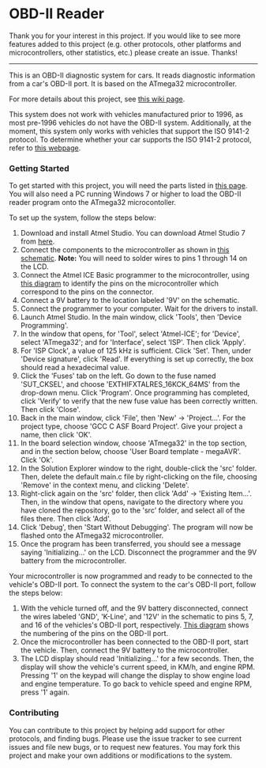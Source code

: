 # OBD-II Reader

Thank you for your interest in this project. If you would like to see more features added to this project (e.g. other protocols, other platforms and microcontrollers, other statistics, etc.) please create an issue. Thanks!

---

This is an OBD-II diagnostic system for cars. It reads diagnostic information from a car's OBD-II port. It is based on the ATmega32 microcontroller.

For more details about this project, see [this wiki page](https://github.com/arashn/obdii-reader/wiki).

This system does not work with vehicles manufactured prior to 1996, as most pre-1996 vehicles do not have the OBD-II system. Additionally, at the moment, this system only works with vehicles that support the ISO 9141-2 protocol. To determine whether your car supports the ISO 9141-2 protocol, refer to [this webpage](http://www.obdii.com/connector.html).

### Getting Started
To get started with this project, you will need the parts listed in [this page](https://github.com/arashn/obdii-reader/wiki/Required-Parts). You will also need a PC running Windows 7 or higher to load the OBD-II reader program onto the ATmega32 microcontoller.

To set up the system, follow the steps below:

1. Download and install Atmel Studio. You can download Atmel Studio 7 from [here](http://www.atmel.com/tools/ATMELSTUDIO.aspx).
2. Connect the components to the microcontroller as shown in [this schematic](https://github.com/arashn/obdii-reader/blob/master/diagrams/schematic.png). **Note:** You will need to solder wires to pins 1 through 14 on the LCD.
3. Connect the Atmel ICE Basic programmer to the microcontroller, using [this diagram](https://github.com/arashn/obdii-reader/blob/master/diagrams/programmer_connector.png) to identify the pins on the microcontroller which correspond to the pins on the connector.
4. Connect a 9V battery to the location labeled '9V' on the schematic.
5. Connect the programmer to your computer. Wait for the drivers to install.
6. Launch Atmel Studio. In the main window, click 'Tools', then 'Device Programming'.
7. In the window that opens, for 'Tool', select 'Atmel-ICE'; for 'Device', select 'ATmega32'; and for 'Interface', select 'ISP'. Then click 'Apply'.
8. For 'ISP Clock', a value of 125 kHz is sufficient. Click 'Set'. Then, under 'Device signature', click 'Read'. If everything is set up correctly, the box should read a hexadecimal value.
9. Click the 'Fuses' tab on the left. Go down to the fuse named 'SUT_CKSEL', and choose 'EXTHIFXTALRES_16KCK_64MS' from the drop-down menu. Click 'Program'. Once programming has completed, click 'Verify' to verify that the new fuse value has been correctly written. Then click 'Close'.
10. Back in the main window, click 'File', then 'New' -> 'Project...'. For the project type, choose 'GCC C ASF Board Project'. Give your project a name, then click 'OK'.
11. In the board selection window, choose 'ATmega32' in the top section, and in the section below, choose 'User Board template - megaAVR'. Click 'Ok'.
12. In the Solution Explorer window to the right, double-click the 'src' folder. Then, delete the default main.c file by right-clicking on the file, choosing 'Remove' in the context menu, and clicking 'Delete'.
13. Right-click again on the 'src' folder, then click 'Add' -> 'Existing Item...'. Then, in the window that opens, navigate to the directory where you have cloned the repository, go to the 'src' folder, and select all of the files there. Then click 'Add'.
14. Click 'Debug', then 'Start Without Debugging'. The program will now be flashed onto the ATmega32 microcontroller.
15. Once the program has been transferred, you should see a message saying 'Initializing...' on the LCD. Disconnect the programmer and the 9V battery from the microcontroller.

Your microcontroller is now programmed and ready to be connected to the vehicle's OBD-II port. To connect the system to the car's OBD-II port, follow the steps below:

1. With the vehicle turned off, and the 9V battery disconnected, connect the wires labeled 'GND', 'K-Line', and '12V' in the schematic to pins 5, 7, and 16 of the vehicles's OBD-II port, respectively. [This diagram](https://github.com/arashn/obdii-reader/blob/master/diagrams/OBDII_connector.png) shows the numbering of the pins on the OBD-II port.
2. Once the microcontroller has been connected to the OBD-II port, start the vehicle. Then, connect the 9V battery to the microcontroller.
3. The LCD display should read 'Initializing...' for a few seconds. Then, the display will show the vehicle's current speed, in KM/h, and engine RPM. Pressing '1' on the keypad will change the display to show engine load and engine temperature. To go back to vehicle speed and engine RPM, press '1' again.

### Contributing
You can contribute to this project by helping add support for other protocols, and finding bugs. Please use the issue tracker to see current issues and file new bugs, or to request new features. You may fork this project and make your own additions or modifications to the system.
